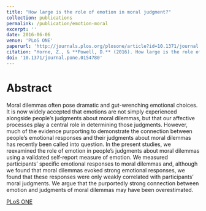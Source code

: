 ```yaml
---
title: "How large is the role of emotion in moral judgment?"
collection: publications
permalink: /publication/emotion-moral
excerpt: ''
date: 2016-06-06
venue: 'PLoS ONE'
paperurl: 'http://journals.plos.org/plosone/article?id=10.1371/journal.pone.0154780'
citation: "Horne, Z., & **Powell, D.** (2016). How large is the role of emotion in moral judgment? *PLoS ONE*, *11*(7), e0154780."
doi: '10.1371/journal.pone.0154780'
---
```


# Abstract

Moral dilemmas often pose dramatic and gut-wrenching emotional choices. It is now widely accepted that emotions are not simply experienced alongside people’s judgments about moral dilemmas, but that our affective processes play a central role in determining those judgments. However, much of the evidence purporting to demonstrate the connection between people’s emotional responses and their judgments about moral dilemmas has recently been called into question. In the present studies, we reexamined the role of emotion in people’s judgments about moral dilemmas using a validated self-report measure of emotion. We measured participants’ specific emotional responses to moral dilemmas and, although we found that moral dilemmas evoked strong emotional responses, we found that these responses were only weakly correlated with participants’ moral judgments. We argue that the purportedly strong connection between emotion and judgments of moral dilemmas may have been overestimated.


[PLoS ONE](http://journals.plos.org/plosone/article?id=10.1371/journal.pone.0154780)